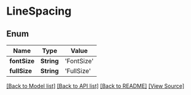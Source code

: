 # LineSpacing


## Enum
Name | Type | Value
------------ | ------------- | -------------
**fontSize** | **String** | 'FontSize'
**fullSize** | **String** | 'FullSize'

[[Back to Model list]](../README.md#documentation-for-models) [[Back to API list]](../README.md#documentation-for-api-endpoints) [[Back to README]](../README.md) [[View Source]](../AsposePdfCloud/Models/LineSpacing.swift)

